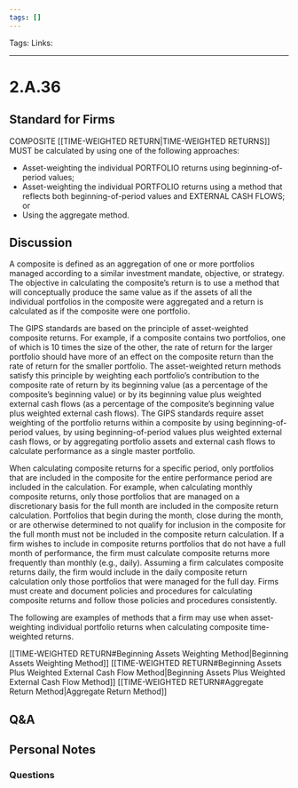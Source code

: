 ```yaml
---
tags: []
---
```

Tags: 
Links: 
___
# 2.A.36
## Standard for Firms
COMPOSITE [[TIME-WEIGHTED RETURN|TIME-WEIGHTED RETURNS]] MUST be calculated by using one of the following approaches:
- Asset-weighting the individual PORTFOLIO returns using beginning-of-period values;
- Asset-weighting the individual PORTFOLIO returns using a method that reflects both beginning-of-period values and EXTERNAL CASH FLOWS; or
- Using the aggregate method.
## Discussion
A composite is defined as an aggregation of one or more portfolios managed according to a similar investment mandate, objective, or strategy. The objective in calculating the composite’s return is to use a method that will conceptually produce the same value as if the assets of all the individual portfolios in the composite were aggregated and a return is calculated as if the composite were one portfolio.

The GIPS standards are based on the principle of asset-weighted composite returns. For example, if a composite contains two portfolios, one of which is 10 times the size of the other, the rate of return for the larger portfolio should have more of an effect on the composite return than the rate of return for the smaller portfolio. The asset-weighted return methods satisfy this principle by weighting each portfolio’s contribution to the composite rate of return by its beginning value (as a percentage of the composite’s beginning value) or by its beginning value plus weighted external cash flows (as a percentage of the composite’s beginning value plus weighted external cash flows). The GIPS standards require asset weighting of the portfolio returns within a composite by using beginning-of-period values, by using beginning-of-period values plus weighted external cash flows, or by aggregating portfolio assets and external cash flows to calculate performance as a single master portfolio.

When calculating composite returns for a specific period, only portfolios that are included in the composite for the entire performance period are included in the calculation. For example, when calculating monthly composite returns, only those portfolios that are managed on a discretionary basis for the full month are included in the composite return calculation. Portfolios that begin during the month, close during the month, or are otherwise determined to not qualify for inclusion in the composite for the full month must not be included in the composite return calculation. If a firm wishes to include in composite returns portfolios that do not have a full month of performance, the firm must calculate composite returns more frequently than monthly (e.g., daily). Assuming a firm calculates composite returns daily, the firm would include in the daily composite return calculation only those portfolios that were managed for the full day. Firms must create and document policies and procedures for calculating composite returns and follow those policies and procedures consistently.

The following are examples of methods that a firm may use when asset-weighting individual portfolio returns when calculating composite time-weighted returns.

[[TIME-WEIGHTED RETURN#Beginning Assets Weighting Method|Beginning Assets Weighting Method]]
[[TIME-WEIGHTED RETURN#Beginning Assets Plus Weighted External Cash Flow Method|Beginning Assets Plus Weighted External Cash Flow Method]]
[[TIME-WEIGHTED RETURN#Aggregate Return Method|Aggregate Return Method]]
## Q&A

## Personal Notes

### Questions